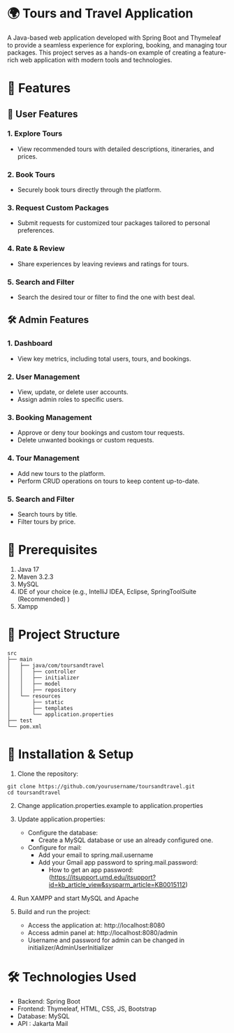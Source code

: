 # 🌍 Tours and Travel Application
A Java-based web application developed with Spring Boot and Thymeleaf to provide a seamless experience for exploring, booking, and managing tour packages. This project serves as a hands-on example of creating a feature-rich web application with modern tools and technologies.

# 🚀 Features
## 🧳 User Features
### 1. Explore Tours
- View recommended tours with detailed descriptions, itineraries, and prices.
### 2. Book Tours
- Securely book tours directly through the platform.
### 3. Request Custom Packages
- Submit requests for customized tour packages tailored to personal preferences.
### 4. Rate & Review
- Share experiences by leaving reviews and ratings for tours.
### 5. Search and Filter
- Search the desired tour or filter to find the one with best deal.

## 🛠️ Admin Features
### 1. Dashboard
- View key metrics, including total users, tours, and bookings.
### 2. User Management
- View, update, or delete user accounts.
- Assign admin roles to specific users.
### 3. Booking Management
- Approve or deny tour bookings and custom tour requests.
- Delete unwanted bookings or custom requests.
### 4. Tour Management
- Add new tours to the platform.
- Perform CRUD operations on tours to keep content up-to-date.
### 5. Search and Filter
- Search tours by title.
- Filter tours by price.

# 🛑 Prerequisites
1. Java 17
2. Maven 3.2.3
3. MySQL
4. IDE of your choice (e.g., IntelliJ IDEA, Eclipse, SpringToolSuite (Recommended) )
5. Xampp

# 📂 Project Structure
```plaintext
src  
├── main  
│   ├── java/com/toursandtravel  
│   │   ├── controller  
│   │   ├── initializer  
│   │   ├── model  
│   │   ├── repository  
│   └── resources  
│       ├── static  
│       ├── templates  
│       └── application.properties  
├── test  
└── pom.xml
```

# 💾 Installation & Setup
1. Clone the repository:
```plaintext
git clone https://github.com/yourusername/toursandtravel.git
cd toursandtravel
```
2. Change application.properties.example to application.properties

3. Update application.properties:
   - Configure the database:
     - Create a MySQL database or use an already configured one.
   - Configure for mail:
     - Add your email to spring.mail.username
     - Add your Gmail app password to spring.mail.password:
       - How to get an app password: (https://itsupport.umd.edu/itsupport?id=kb_article_view&sysparm_article=KB0015112)

4. Run XAMPP and start MySQL and Apache

5. Build and run the project:
   - Access the application at: http://localhost:8080
   - Access admin panel at: http://localhost:8080/admin
   - Username and password for admin can be changed in initializer/AdminUserInitializer

# 🛠️ Technologies Used
- Backend: Spring Boot
- Frontend: Thymeleaf, HTML, CSS, JS, Bootstrap
- Database: MySQL
- API : Jakarta Mail
